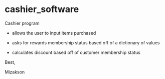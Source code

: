 # cashier_software
Cashier program 

- allows the user to input items purchased 

- asks for rewards membership status based off of a dictionary of values 

- calculates discount based off of customer membership status

Best,

Mizakson
